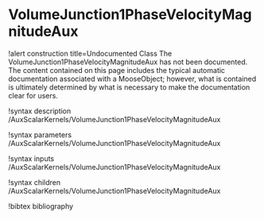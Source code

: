 <!-- MOOSE Documentation Stub: Remove this when content is added. -->

# VolumeJunction1PhaseVelocityMagnitudeAux

!alert construction title=Undocumented Class
The VolumeJunction1PhaseVelocityMagnitudeAux has not been documented. The content contained on this page includes the
typical automatic documentation associated with a MooseObject; however, what is contained is
ultimately determined by what is necessary to make the documentation clear for users.

!syntax description /AuxScalarKernels/VolumeJunction1PhaseVelocityMagnitudeAux

!syntax parameters /AuxScalarKernels/VolumeJunction1PhaseVelocityMagnitudeAux

!syntax inputs /AuxScalarKernels/VolumeJunction1PhaseVelocityMagnitudeAux

!syntax children /AuxScalarKernels/VolumeJunction1PhaseVelocityMagnitudeAux

!bibtex bibliography
